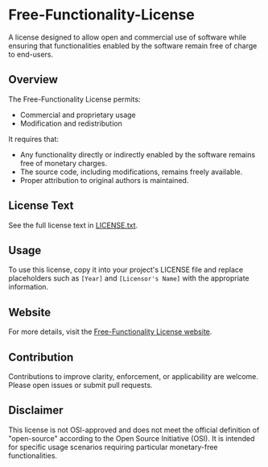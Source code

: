 # Free-Functionality-License

A license designed to allow open and commercial use of software while ensuring that functionalities enabled by the software remain free of charge to end-users.

## Overview

The Free-Functionality License permits:
- Commercial and proprietary usage
- Modification and redistribution

It requires that:
- Any functionality directly or indirectly enabled by the software remains free of monetary charges.
- The source code, including modifications, remains freely available.
- Proper attribution to original authors is maintained.

## License Text

See the full license text in [LICENSE.txt](LICENSE.txt).

## Usage

To use this license, copy it into your project's LICENSE file and replace placeholders such as `[Year]` and `[Licensor's Name]` with the appropriate information.

## Website

For more details, visit the [Free-Functionality License website](https://nra-research.github.io/Free-Functionality-License/).

## Contribution

Contributions to improve clarity, enforcement, or applicability are welcome. Please open issues or submit pull requests.

## Disclaimer

This license is not OSI-approved and does not meet the official definition of "open-source" according to the Open Source Initiative (OSI). It is intended for specific usage scenarios requiring particular monetary-free functionalities.